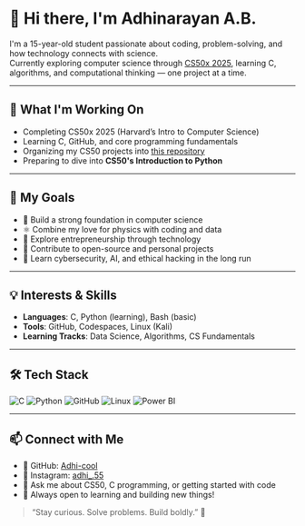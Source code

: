 # 👋 Hi there, I'm Adhinarayan A.B.

I'm a 15-year-old student passionate about coding, problem-solving, and how technology connects with science.  
Currently exploring computer science through [CS50x 2025](https://cs50.harvard.edu/x), learning C, algorithms, and computational thinking — one project at a time.

---

## 🚀 What I'm Working On

- Completing CS50x 2025 (Harvard’s Intro to Computer Science)
- Learning C, GitHub, and core programming fundamentals
- Organizing my CS50 projects into [this repository](https://github.com/Adhi-cool/cs50x-projects)
- Preparing to dive into **CS50's Introduction to Python**

---

## 🎯 My Goals

- 🧠 Build a strong foundation in computer science
- ⚛️ Combine my love for physics with coding and data
- 💼 Explore entrepreneurship through technology
- 🌱 Contribute to open-source and personal projects
- 🔐 Learn cybersecurity, AI, and ethical hacking in the long run

---

## 💡 Interests & Skills

- **Languages**: C, Python (learning), Bash (basic)
- **Tools**: GitHub, Codespaces, Linux (Kali)
- **Learning Tracks**: Data Science, Algorithms, CS Fundamentals

---

## 🛠️ Tech Stack

![C](https://img.shields.io/badge/C-00599C?style=flat&logo=c&logoColor=white)
![Python](https://img.shields.io/badge/Python-3776AB?style=flat&logo=python&logoColor=white)
![GitHub](https://img.shields.io/badge/GitHub-181717?style=flat&logo=github&logoColor=white)
![Linux](https://img.shields.io/badge/Linux-FCC624?style=flat&logo=linux&logoColor=black)
![Power BI](https://img.shields.io/badge/Power%20BI-F2C811?style=for-the-badge&logo=powerbi&logoColor=black)

---

## 📫 Connect with Me

- 🔗 GitHub: [Adhi-cool](https://github.com/Adhi-cool)
- 🔗 Instagram: [adhi_.55](https://instagram.com/adhi_.55)
- 💬 Ask me about CS50, C programming, or getting started with code
- 🌟 Always open to learning and building new things!

> “Stay curious. Solve problems. Build boldly.” 🚀
